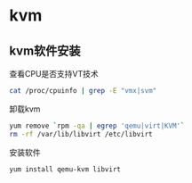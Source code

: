 # kvm

## kvm软件安装

查看CPU是否支持VT技术

```bash
cat /proc/cpuinfo | grep -E "vmx|svm"
```

卸载kvm

```bash
yum remove `rpm -qa | egrep 'qemu|virt|KVM'`
rm -rf /var/lib/libvirt /etc/libvirt
```

安装软件

```bash
yum install qemu-kvm libvirt
```

